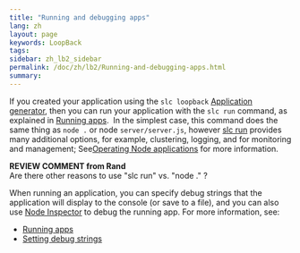 ```yaml
---
title: "Running and debugging apps"
lang: zh
layout: page
keywords: LoopBack
tags:
sidebar: zh_lb2_sidebar
permalink: /doc/zh/lb2/Running-and-debugging-apps.html
summary:
---
```


If you created your application using the `slc loopback` [Application generator](/doc/{{page.lang}}/lb2/Application-generator.html), then you can run your application with the `slc run` command, as explained in [Running apps](/doc/{{page.lang}}/lb2/Running-apps.html).  In the simplest case, this command does the same thing as `node .` or node `server/server.js`, however [slc run](https://docs.strongloop.com/display/NODE/slc+run) provides many additional options, for example, clustering, logging, and for monitoring and management; See[Operating Node applications](https://docs.strongloop.com/display/SLC/Operating+Node+applications) for more information.

<div class="sl-hidden"><strong>REVIEW COMMENT from Rand</strong><br>Are there other reasons to use "slc run" vs. "node ." ?</div>

When running an application, you can specify debug strings that the application will display to the console (or save to a file), and you can also use [Node Inspector](https://docs.strongloop.com/display/SLC/Using+Node+Inspector) to debug the running app. For more information, see:

*   [Running apps](/doc/{{page.lang}}/lb2/Running-apps.html)
*   [Setting debug strings](/doc/{{page.lang}}/lb2/Setting-debug-strings.html)
